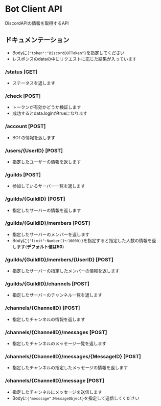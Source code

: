 # Bot Client API
DiscordAPIの情報を取得するAPI
## ドキュメンテーション
- Bodyに```{"token":"DiscordBOTToken"}```を指定してください
- レスポンスのdataの中にリクエストに応じた結果が入っています
### /status [GET]
- ステータスを返します
### /check [POST]
- トークンが有効かどうか検証します
- 成功するとdata.loginがtrueになります
### /account [POST]
- BOTの情報を返します
### /users/{UserID} [POST]
- 指定したユーザーの情報を返します
### /guilds [POST]
- 参加しているサーバー一覧を返します
### /guilds/{GuildID} [POST]
- 指定したサーバーの情報を返します
### /guilds/{GuildID}/members [POST]
- 指定したサーバーのメンバーを返します
- Bodyに```{"limit":Number(1〜10000)}```を指定すると指定した人数の情報を返します(**デフォルト値は50**)
### /guilds/{GuildID}/members/{UserID} [POST]
- 指定したサーバーの指定したメンバーの情報を返します
### /guilds/{GuildID}/channels [POST]
- 指定したサーバーのチャンネル一覧を返します
### /channels/{ChannelID} [POST]
- 指定したチャンネルの情報を返します
### /channels/{ChannelID}/messages [POST]
- 指定したチャンネルのメッセージ一覧を返します
### /channels/{ChannelID}/messages/{MessageID} [POST]
- 指定したチャンネルの指定したメッセージの情報を返します
### /channels/{ChannelID}/message [POST]
- 指定したチャンネルにメッセージを送信します
- Bodyに```{"messsage":MessageObject}```を指定して送信してください
